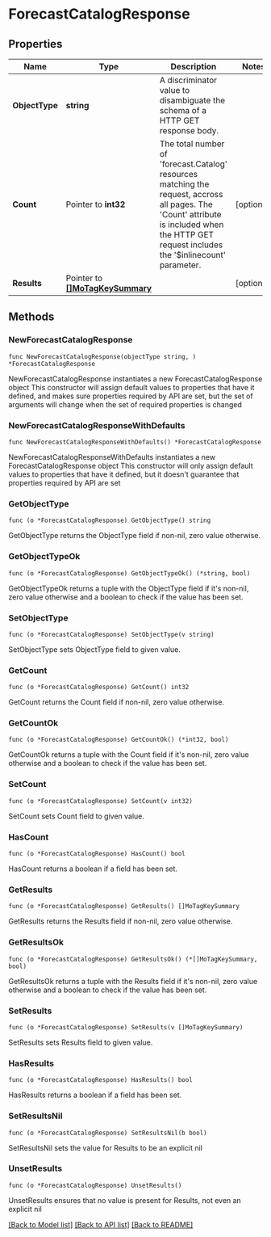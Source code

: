 # ForecastCatalogResponse

## Properties

Name | Type | Description | Notes
------------ | ------------- | ------------- | -------------
**ObjectType** | **string** | A discriminator value to disambiguate the schema of a HTTP GET response body. | 
**Count** | Pointer to **int32** | The total number of &#39;forecast.Catalog&#39; resources matching the request, accross all pages. The &#39;Count&#39; attribute is included when the HTTP GET request includes the &#39;$inlinecount&#39; parameter. | [optional] 
**Results** | Pointer to [**[]MoTagKeySummary**](MoTagKeySummary.md) |  | [optional] 

## Methods

### NewForecastCatalogResponse

`func NewForecastCatalogResponse(objectType string, ) *ForecastCatalogResponse`

NewForecastCatalogResponse instantiates a new ForecastCatalogResponse object
This constructor will assign default values to properties that have it defined,
and makes sure properties required by API are set, but the set of arguments
will change when the set of required properties is changed

### NewForecastCatalogResponseWithDefaults

`func NewForecastCatalogResponseWithDefaults() *ForecastCatalogResponse`

NewForecastCatalogResponseWithDefaults instantiates a new ForecastCatalogResponse object
This constructor will only assign default values to properties that have it defined,
but it doesn't guarantee that properties required by API are set

### GetObjectType

`func (o *ForecastCatalogResponse) GetObjectType() string`

GetObjectType returns the ObjectType field if non-nil, zero value otherwise.

### GetObjectTypeOk

`func (o *ForecastCatalogResponse) GetObjectTypeOk() (*string, bool)`

GetObjectTypeOk returns a tuple with the ObjectType field if it's non-nil, zero value otherwise
and a boolean to check if the value has been set.

### SetObjectType

`func (o *ForecastCatalogResponse) SetObjectType(v string)`

SetObjectType sets ObjectType field to given value.


### GetCount

`func (o *ForecastCatalogResponse) GetCount() int32`

GetCount returns the Count field if non-nil, zero value otherwise.

### GetCountOk

`func (o *ForecastCatalogResponse) GetCountOk() (*int32, bool)`

GetCountOk returns a tuple with the Count field if it's non-nil, zero value otherwise
and a boolean to check if the value has been set.

### SetCount

`func (o *ForecastCatalogResponse) SetCount(v int32)`

SetCount sets Count field to given value.

### HasCount

`func (o *ForecastCatalogResponse) HasCount() bool`

HasCount returns a boolean if a field has been set.

### GetResults

`func (o *ForecastCatalogResponse) GetResults() []MoTagKeySummary`

GetResults returns the Results field if non-nil, zero value otherwise.

### GetResultsOk

`func (o *ForecastCatalogResponse) GetResultsOk() (*[]MoTagKeySummary, bool)`

GetResultsOk returns a tuple with the Results field if it's non-nil, zero value otherwise
and a boolean to check if the value has been set.

### SetResults

`func (o *ForecastCatalogResponse) SetResults(v []MoTagKeySummary)`

SetResults sets Results field to given value.

### HasResults

`func (o *ForecastCatalogResponse) HasResults() bool`

HasResults returns a boolean if a field has been set.

### SetResultsNil

`func (o *ForecastCatalogResponse) SetResultsNil(b bool)`

 SetResultsNil sets the value for Results to be an explicit nil

### UnsetResults
`func (o *ForecastCatalogResponse) UnsetResults()`

UnsetResults ensures that no value is present for Results, not even an explicit nil

[[Back to Model list]](../README.md#documentation-for-models) [[Back to API list]](../README.md#documentation-for-api-endpoints) [[Back to README]](../README.md)


